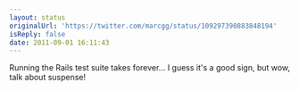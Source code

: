 ```yaml
---
layout: status
originalUrl: 'https://twitter.com/marcgg/status/109297390883848194'
isReply: false
date: 2011-09-01 16:11:43
---
```


Running the Rails test suite takes forever... I guess it's a good sign, but wow, talk about suspense!
